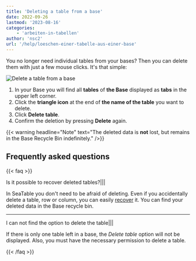 ```yaml
---
title: 'Deleting a table from a base'
date: 2022-09-26
lastmod: '2023-08-16'
categories:
    - 'arbeiten-in-tabellen'
author: 'nsc2'
url: '/help/loeschen-einer-tabelle-aus-einer-base'
---
```


You no longer need individual tables from your bases? Then you can delete them with just a few mouse clicks. It's that simple:

![Delete a table from a base](https://seatable.io/wp-content/uploads/2022/09/delete-a-table.png)

1. In your Base you will find all **tables** of **the Base** displayed as **tabs** in the upper left corner.
2. Click the **triangle icon** at the end of **the name of the table** you want to delete.
3. Click **Delete table**.
4. Confirm the deletion by pressing **Delete** again.

{{< warning  headline="Note"  text="The deleted data is **not** lost, but remains in the Base Recycle Bin indefinitely." />}}

## Frequently asked questions

{{< faq >}}

Is it possible to recover deleted tables?|||

In SeaTable you don't need to be afraid of deleting. Even if you accidentally delete a table, row or column, you can easily [recover](https://seatable.io/en/docs/bases-verwalten/eine-geloeschte-tabelle-wiederherstellen/) it. You can find your deleted data in the Base recycle bin.

---

I can not find the option to delete the table|||

If there is only one table left in a base, the _Delete table_ option will not be displayed. Also, you must have the necessary permission to delete a table.

{{< /faq >}}
